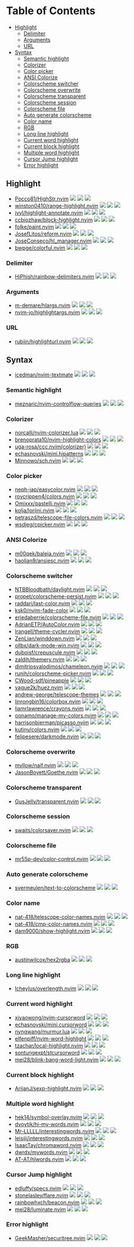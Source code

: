 # Table of Contents

<!-- toc -->

- [Highlight](#highlight)
  * [Delimiter](#delimiter)
  * [Arguments](#arguments)
  * [URL](#url)
- [Syntax](#syntax)
  * [Semantic highlight](#semantic-highlight)
  * [Colorizer](#colorizer)
  * [Color picker](#color-picker)
  * [ANSI Colorize](#ansi-colorize)
  * [Colorscheme switcher](#colorscheme-switcher)
  * [Colorscheme overwrite](#colorscheme-overwrite)
  * [Colorscheme transparent](#colorscheme-transparent)
  * [Colorscheme session](#colorscheme-session)
  * [Colorscheme file](#colorscheme-file)
  * [Auto generate colorscheme](#auto-generate-colorscheme)
  * [Color name](#color-name)
  * [RGB](#rgb)
  * [Long line highlight](#long-line-highlight)
  * [Current word highlight](#current-word-highlight)
  * [Current block highlight](#current-block-highlight)
  * [Multiple word highlight](#multiple-word-highlight)
  * [Cursor Jump highlight](#cursor-jump-highlight)
  * [Error highlight](#error-highlight)

<!-- tocstop -->

## Highlight

- [Pocco81/HighStr.nvim](https://github.com/Pocco81/HighStr.nvim) ![](https://img.shields.io/github/stars/Pocco81/HighStr.nvim) ![](https://img.shields.io/github/last-commit/Pocco81/HighStr.nvim) ![](https://img.shields.io/github/commit-activity/y/Pocco81/HighStr.nvim)
- [winston0410/range-highlight.nvim](https://github.com/winston0410/range-highlight.nvim) ![](https://img.shields.io/github/stars/winston0410/range-highlight.nvim) ![](https://img.shields.io/github/last-commit/winston0410/range-highlight.nvim) ![](https://img.shields.io/github/commit-activity/y/winston0410/range-highlight.nvim)
- [ivyl/highlight-annotate.nvim](https://github.com/ivyl/highlight-annotate.nvim) ![](https://img.shields.io/github/stars/ivyl/highlight-annotate.nvim) ![](https://img.shields.io/github/last-commit/ivyl/highlight-annotate.nvim) ![](https://img.shields.io/github/commit-activity/y/ivyl/highlight-annotate.nvim)
- [ccbiozhaw/block-highlight.nvim](https://github.com/ccbiozhaw/block-highlight.nvim) ![](https://img.shields.io/github/stars/ccbiozhaw/block-highlight.nvim) ![](https://img.shields.io/github/last-commit/ccbiozhaw/block-highlight.nvim) ![](https://img.shields.io/github/commit-activity/y/ccbiozhaw/block-highlight.nvim)
- [folke/paint.nvim](https://github.com/folke/paint.nvim) ![](https://img.shields.io/github/stars/folke/paint.nvim) ![](https://img.shields.io/github/last-commit/folke/paint.nvim) ![](https://img.shields.io/github/commit-activity/y/folke/paint.nvim)
- [JosefLitos/reform.nvim](https://github.com/JosefLitos/reform.nvim) ![](https://img.shields.io/github/stars/JosefLitos/reform.nvim) ![](https://img.shields.io/github/last-commit/JosefLitos/reform.nvim) ![](https://img.shields.io/github/commit-activity/y/JosefLitos/reform.nvim)
- [JoseConseco/hl_manager.nvim](https://github.com/JoseConseco/hl_manager.nvim) ![](https://img.shields.io/github/stars/JoseConseco/hl_manager.nvim) ![](https://img.shields.io/github/last-commit/JoseConseco/hl_manager.nvim) ![](https://img.shields.io/github/commit-activity/y/JoseConseco/hl_manager.nvim)
- [bwpge/colorful.nvim](https://github.com/bwpge/colorful.nvim) ![](https://img.shields.io/github/stars/bwpge/colorful.nvim) ![](https://img.shields.io/github/last-commit/bwpge/colorful.nvim) ![](https://img.shields.io/github/commit-activity/y/bwpge/colorful.nvim)

### Delimiter

- [HiPhish/rainbow-delimiters.nvim](https://github.com/HiPhish/rainbow-delimiters.nvim) ![](https://img.shields.io/github/stars/HiPhish/rainbow-delimiters.nvim) ![](https://img.shields.io/github/last-commit/HiPhish/rainbow-delimiters.nvim) ![](https://img.shields.io/github/commit-activity/y/HiPhish/rainbow-delimiters.nvim)

### Arguments

- [m-demare/hlargs.nvim](https://github.com/m-demare/hlargs.nvim) ![](https://img.shields.io/github/stars/m-demare/hlargs.nvim) ![](https://img.shields.io/github/last-commit/m-demare/hlargs.nvim) ![](https://img.shields.io/github/commit-activity/y/m-demare/hlargs.nvim)
- [nvim-jo/highlightargs.nvim](https://github.com/nvim-jo/highlightargs.nvim) ![](https://img.shields.io/github/stars/nvim-jo/highlightargs.nvim) ![](https://img.shields.io/github/last-commit/nvim-jo/highlightargs.nvim) ![](https://img.shields.io/github/commit-activity/y/nvim-jo/highlightargs.nvim)

### URL

- [rubiin/highlighturl.nvim](https://github.com/rubiin/highlighturl.nvim) ![](https://img.shields.io/github/stars/rubiin/highlighturl.nvim) ![](https://img.shields.io/github/last-commit/rubiin/highlighturl.nvim) ![](https://img.shields.io/github/commit-activity/y/rubiin/highlighturl.nvim)

## Syntax

- [icedman/nvim-textmate](https://github.com/icedman/nvim-textmate) ![](https://img.shields.io/github/stars/icedman/nvim-textmate) ![](https://img.shields.io/github/last-commit/icedman/nvim-textmate) ![](https://img.shields.io/github/commit-activity/y/icedman/nvim-textmate)

### Semantic highlight

- [meznaric/nvim-controlflow-queries](https://github.com/meznaric/nvim-controlflow-queries) ![](https://img.shields.io/github/stars/meznaric/nvim-controlflow-queries) ![](https://img.shields.io/github/last-commit/meznaric/nvim-controlflow-queries) ![](https://img.shields.io/github/commit-activity/y/meznaric/nvim-controlflow-queries)

### Colorizer

- [norcalli/nvim-colorizer.lua](https://github.com/norcalli/nvim-colorizer.lua) ![](https://img.shields.io/github/stars/norcalli/nvim-colorizer.lua) ![](https://img.shields.io/github/last-commit/norcalli/nvim-colorizer.lua) ![](https://img.shields.io/github/commit-activity/y/norcalli/nvim-colorizer.lua)
- [brenoprata10/nvim-highlight-colors](https://github.com/brenoprata10/nvim-highlight-colors) ![](https://img.shields.io/github/stars/brenoprata10/nvim-highlight-colors) ![](https://img.shields.io/github/last-commit/brenoprata10/nvim-highlight-colors) ![](https://img.shields.io/github/commit-activity/y/brenoprata10/nvim-highlight-colors)
- [uga-rosa/ccc.nvim(colorizer)](https://github.com/uga-rosa/ccc.nvim) ![](https://img.shields.io/github/stars/uga-rosa/ccc.nvim) ![](https://img.shields.io/github/last-commit/uga-rosa/ccc.nvim) ![](https://img.shields.io/github/commit-activity/y/uga-rosa/ccc.nvim)
- [echasnovski/mini.hipatterns](https://github.com/echasnovski/mini.hipatterns) ![](https://img.shields.io/github/stars/echasnovski/mini.hipatterns) ![](https://img.shields.io/github/last-commit/echasnovski/mini.hipatterns) ![](https://img.shields.io/github/commit-activity/y/echasnovski/mini.hipatterns)
- [Minnowo/sch.nvim](https://github.com/Minnowo/sch.nvim) ![](https://img.shields.io/github/stars/Minnowo/sch.nvim) ![](https://img.shields.io/github/last-commit/Minnowo/sch.nvim) ![](https://img.shields.io/github/commit-activity/y/Minnowo/sch.nvim)

### Color picker

- [neph-iap/easycolor.nvim](https://github.com/neph-iap/easycolor.nvim) ![](https://img.shields.io/github/stars/neph-iap/easycolor.nvim) ![](https://img.shields.io/github/last-commit/neph-iap/easycolor.nvim) ![](https://img.shields.io/github/commit-activity/y/neph-iap/easycolor.nvim)
- [roycrippen4/colors.nvim](https://github.com/roycrippen4/colors.nvim) ![](https://img.shields.io/github/stars/roycrippen4/colors.nvim) ![](https://img.shields.io/github/last-commit/roycrippen4/colors.nvim) ![](https://img.shields.io/github/commit-activity/y/roycrippen4/colors.nvim)
- [Omixxx/pastelli.nvim](https://github.com/Omixxx/pastelli.nvim) ![](https://img.shields.io/github/stars/Omixxx/pastelli.nvim) ![](https://img.shields.io/github/last-commit/Omixxx/pastelli.nvim) ![](https://img.shields.io/github/commit-activity/y/Omixxx/pastelli.nvim)
- [kolja/loriini.nvim](https://github.com/kolja/loriini.nvim) ![](https://img.shields.io/github/stars/kolja/loriini.nvim) ![](https://img.shields.io/github/last-commit/kolja/loriini.nvim) ![](https://img.shields.io/github/commit-activity/y/kolja/loriini.nvim)
- [petraszd/telescope-file-colors.nvim](https://github.com/petraszd/telescope-file-colors.nvim) ![](https://img.shields.io/github/stars/petraszd/telescope-file-colors.nvim) ![](https://img.shields.io/github/last-commit/petraszd/telescope-file-colors.nvim) ![](https://img.shields.io/github/commit-activity/y/petraszd/telescope-file-colors.nvim)
- [wsdjeg/cpicker.nvim](https://github.com/wsdjeg/cpicker.nvim) ![](https://img.shields.io/github/stars/wsdjeg/cpicker.nvim) ![](https://img.shields.io/github/last-commit/wsdjeg/cpicker.nvim) ![](https://img.shields.io/github/commit-activity/y/wsdjeg/cpicker.nvim)

### ANSI Colorize

- [m00qek/baleia.nvim](https://github.com/m00qek/baleia.nvim) ![](https://img.shields.io/github/stars/m00qek/baleia.nvim) ![](https://img.shields.io/github/last-commit/m00qek/baleia.nvim) ![](https://img.shields.io/github/commit-activity/y/m00qek/baleia.nvim)
- [haolian9/ansiesc.nvim](https://github.com/haolian9/ansiesc.nvim) ![](https://img.shields.io/github/stars/haolian9/ansiesc.nvim) ![](https://img.shields.io/github/last-commit/haolian9/ansiesc.nvim) ![](https://img.shields.io/github/commit-activity/y/haolian9/ansiesc.nvim)

### Colorscheme switcher

- [NTBBloodbath/daylight.nvim](https://github.com/NTBBloodbath/daylight.nvim) ![](https://img.shields.io/github/stars/NTBBloodbath/daylight.nvim) ![](https://img.shields.io/github/last-commit/NTBBloodbath/daylight.nvim) ![](https://img.shields.io/github/commit-activity/y/NTBBloodbath/daylight.nvim)
- [propet/colorscheme-persist.nvim](https://github.com/propet/colorscheme-persist.nvim) ![](https://img.shields.io/github/stars/propet/colorscheme-persist.nvim) ![](https://img.shields.io/github/last-commit/propet/colorscheme-persist.nvim) ![](https://img.shields.io/github/commit-activity/y/propet/colorscheme-persist.nvim)
- [raddari/last-color.nvim](https://github.com/raddari/last-color.nvim) ![](https://img.shields.io/github/stars/raddari/last-color.nvim) ![](https://img.shields.io/github/last-commit/raddari/last-color.nvim) ![](https://img.shields.io/github/commit-activity/y/raddari/last-color.nvim)
- [ksk0/nvim-fade-color](https://github.com/ksk0/nvim-fade-color) ![](https://img.shields.io/github/stars/ksk0/nvim-fade-color) ![](https://img.shields.io/github/last-commit/ksk0/nvim-fade-color) ![](https://img.shields.io/github/commit-activity/y/ksk0/nvim-fade-color)
- [eriedaberrie/colorscheme-file.nvim](https://github.com/eriedaberrie/colorscheme-file.nvim) ![](https://img.shields.io/github/stars/eriedaberrie/colorscheme-file.nvim) ![](https://img.shields.io/github/last-commit/eriedaberrie/colorscheme-file.nvim) ![](https://img.shields.io/github/commit-activity/y/eriedaberrie/colorscheme-file.nvim)
- [AdrianETP/AutoColor.nvim](https://github.com/AdrianETP/AutoColor.nvim) ![](https://img.shields.io/github/stars/AdrianETP/AutoColor.nvim) ![](https://img.shields.io/github/last-commit/AdrianETP/AutoColor.nvim) ![](https://img.shields.io/github/commit-activity/y/AdrianETP/AutoColor.nvim)
- [lrangell/theme-cycler.nvim](https://github.com/lrangell/theme-cycler.nvim) ![](https://img.shields.io/github/stars/lrangell/theme-cycler.nvim) ![](https://img.shields.io/github/last-commit/lrangell/theme-cycler.nvim) ![](https://img.shields.io/github/commit-activity/y/lrangell/theme-cycler.nvim)
- [ZenLian/winddown.nvim](https://github.com/ZenLian/winddown.nvim) ![](https://img.shields.io/github/stars/ZenLian/winddown.nvim) ![](https://img.shields.io/github/last-commit/ZenLian/winddown.nvim) ![](https://img.shields.io/github/commit-activity/y/ZenLian/winddown.nvim)
- [ollbx/dark-mode-win.nvim](https://github.com/ollbx/dark-mode-win.nvim) ![](https://img.shields.io/github/stars/ollbx/dark-mode-win.nvim) ![](https://img.shields.io/github/last-commit/ollbx/dark-mode-win.nvim) ![](https://img.shields.io/github/commit-activity/y/ollbx/dark-mode-win.nvim)
- [duboisf/crepuscule.nvim](https://github.com/duboisf/crepuscule.nvim) ![](https://img.shields.io/github/stars/duboisf/crepuscule.nvim) ![](https://img.shields.io/github/last-commit/duboisf/crepuscule.nvim) ![](https://img.shields.io/github/commit-activity/y/duboisf/crepuscule.nvim)
- [zaldih/themery.nvim](https://github.com/zaldih/themery.nvim) ![](https://img.shields.io/github/stars/zaldih/themery.nvim) ![](https://img.shields.io/github/last-commit/zaldih/themery.nvim) ![](https://img.shields.io/github/commit-activity/y/zaldih/themery.nvim)
- [dimitriosvalodimos/chameleon.nvim](https://github.com/dimitriosvalodimos/chameleon.nvim) ![](https://img.shields.io/github/stars/dimitriosvalodimos/chameleon.nvim) ![](https://img.shields.io/github/last-commit/dimitriosvalodimos/chameleon.nvim) ![](https://img.shields.io/github/commit-activity/y/dimitriosvalodimos/chameleon.nvim)
- [runih/colorscheme-picker.nvim](https://github.com/runih/colorscheme-picker.nvim) ![](https://img.shields.io/github/stars/runih/colorscheme-picker.nvim) ![](https://img.shields.io/github/last-commit/runih/colorscheme-picker.nvim) ![](https://img.shields.io/github/commit-activity/y/runih/colorscheme-picker.nvim)
- [CWood-sdf/pineapple](https://github.com/CWood-sdf/pineapple) ![](https://img.shields.io/github/stars/CWood-sdf/pineapple) ![](https://img.shields.io/github/last-commit/CWood-sdf/pineapple) ![](https://img.shields.io/github/commit-activity/y/CWood-sdf/pineapple)
- [vague2k/huez.nvim](https://github.com/vague2k/huez.nvim) ![](https://img.shields.io/github/stars/vague2k/huez.nvim) ![](https://img.shields.io/github/last-commit/vague2k/huez.nvim) ![](https://img.shields.io/github/commit-activity/y/vague2k/huez.nvim)
- [andrew-george/telescope-themes](https://github.com/andrew-george/telescope-themes) ![](https://img.shields.io/github/stars/andrew-george/telescope-themes) ![](https://img.shields.io/github/last-commit/andrew-george/telescope-themes) ![](https://img.shields.io/github/commit-activity/y/andrew-george/telescope-themes)
- [linrongbin16/colorbox.nvim](https://github.com/linrongbin16/colorbox.nvim) ![](https://img.shields.io/github/stars/linrongbin16/colorbox.nvim) ![](https://img.shields.io/github/last-commit/linrongbin16/colorbox.nvim) ![](https://img.shields.io/github/commit-activity/y/linrongbin16/colorbox.nvim)
- [liamrlawrence/crayons.nvim](https://github.com/liamrlawrence/crayons.nvim) ![](https://img.shields.io/github/stars/liamrlawrence/crayons.nvim) ![](https://img.shields.io/github/last-commit/liamrlawrence/crayons.nvim) ![](https://img.shields.io/github/commit-activity/y/liamrlawrence/crayons.nvim)
- [oonamo/manage-my-colors.nvim](https://github.com/oonamo/manage-my-colors.nvim) ![](https://img.shields.io/github/stars/oonamo/manage-my-colors.nvim) ![](https://img.shields.io/github/last-commit/oonamo/manage-my-colors.nvim) ![](https://img.shields.io/github/commit-activity/y/oonamo/manage-my-colors.nvim)
- [harrisonbierman/picasso.nvim](https://github.com/harrisonbierman/picasso.nvim) ![](https://img.shields.io/github/stars/harrisonbierman/picasso.nvim) ![](https://img.shields.io/github/last-commit/harrisonbierman/picasso.nvim) ![](https://img.shields.io/github/commit-activity/y/harrisonbierman/picasso.nvim)
- [kutiny/colors.nvim](https://github.com/kutiny/colors.nvim) ![](https://img.shields.io/github/stars/kutiny/colors.nvim) ![](https://img.shields.io/github/last-commit/kutiny/colors.nvim) ![](https://img.shields.io/github/commit-activity/y/kutiny/colors.nvim)
- [felipesere/darkmode.nvim](https://github.com/felipesere/darkmode.nvim) ![](https://img.shields.io/github/stars/felipesere/darkmode.nvim) ![](https://img.shields.io/github/last-commit/felipesere/darkmode.nvim) ![](https://img.shields.io/github/commit-activity/y/felipesere/darkmode.nvim)

### Colorscheme overwrite

- [mvllow/naif.nvim](https://github.com/mvllow/naif.nvim) ![](https://img.shields.io/github/stars/mvllow/naif.nvim) ![](https://img.shields.io/github/last-commit/mvllow/naif.nvim) ![](https://img.shields.io/github/commit-activity/y/mvllow/naif.nvim)
- [JasonBoyett/Goethe.nvim](https://github.com/JasonBoyett/Goethe.nvim) ![](https://img.shields.io/github/stars/JasonBoyett/Goethe.nvim) ![](https://img.shields.io/github/last-commit/JasonBoyett/Goethe.nvim) ![](https://img.shields.io/github/commit-activity/y/JasonBoyett/Goethe.nvim)

### Colorscheme transparent

- [GusJelly/transparent.nvim](https://github.com/GusJelly/transparent.nvim) ![](https://img.shields.io/github/stars/GusJelly/transparent.nvim) ![](https://img.shields.io/github/last-commit/GusJelly/transparent.nvim) ![](https://img.shields.io/github/commit-activity/y/GusJelly/transparent.nvim)

### Colorscheme session

- [swaits/colorsaver.nvim](https://github.com/swaits/colorsaver.nvim) ![](https://img.shields.io/github/stars/swaits/colorsaver.nvim) ![](https://img.shields.io/github/last-commit/swaits/colorsaver.nvim) ![](https://img.shields.io/github/commit-activity/y/swaits/colorsaver.nvim)

### Colorscheme file

- [mr55p-dev/color-control.nvim](https://github.com/mr55p-dev/color-control.nvim) ![](https://img.shields.io/github/stars/mr55p-dev/color-control.nvim) ![](https://img.shields.io/github/last-commit/mr55p-dev/color-control.nvim) ![](https://img.shields.io/github/commit-activity/y/mr55p-dev/color-control.nvim)

### Auto generate colorscheme

- [svermeulen/text-to-colorscheme](https://github.com/svermeulen/text-to-colorscheme) ![](https://img.shields.io/github/stars/svermeulen/text-to-colorscheme) ![](https://img.shields.io/github/last-commit/svermeulen/text-to-colorscheme) ![](https://img.shields.io/github/commit-activity/y/svermeulen/text-to-colorscheme)

### Color name

- [nat-418/telescope-color-names.nvim](https://github.com/nat-418/telescope-color-names.nvim) ![](https://img.shields.io/github/stars/nat-418/telescope-color-names.nvim) ![](https://img.shields.io/github/last-commit/nat-418/telescope-color-names.nvim) ![](https://img.shields.io/github/commit-activity/y/nat-418/telescope-color-names.nvim)
- [nat-418/cmp-color-names.nvim](https://github.com/nat-418/cmp-color-names.nvim) ![](https://img.shields.io/github/stars/nat-418/cmp-color-names.nvim) ![](https://img.shields.io/github/last-commit/nat-418/cmp-color-names.nvim) ![](https://img.shields.io/github/commit-activity/y/nat-418/cmp-color-names.nvim)
- [dam9000/show-highlight.nvim](https://github.com/dam9000/show-highlight.nvim) ![](https://img.shields.io/github/stars/dam9000/show-highlight.nvim) ![](https://img.shields.io/github/last-commit/dam9000/show-highlight.nvim) ![](https://img.shields.io/github/commit-activity/y/dam9000/show-highlight.nvim)

### RGB

- [austinwilcox/hex2rgba](https://github.com/austinwilcox/hex2rgba) ![](https://img.shields.io/github/stars/austinwilcox/hex2rgba) ![](https://img.shields.io/github/last-commit/austinwilcox/hex2rgba) ![](https://img.shields.io/github/commit-activity/y/austinwilcox/hex2rgba)

### Long line highlight

- [lcheylus/overlength.nvim](https://github.com/lcheylus/overlength.nvim) ![](https://img.shields.io/github/stars/lcheylus/overlength.nvim) ![](https://img.shields.io/github/last-commit/lcheylus/overlength.nvim) ![](https://img.shields.io/github/commit-activity/y/lcheylus/overlength.nvim)

### Current word highlight

- [xiyaowong/nvim-cursorword](https://github.com/xiyaowong/nvim-cursorword) ![](https://img.shields.io/github/stars/xiyaowong/nvim-cursorword) ![](https://img.shields.io/github/last-commit/xiyaowong/nvim-cursorword) ![](https://img.shields.io/github/commit-activity/y/xiyaowong/nvim-cursorword)
- [echasnovski/mini.cursorword](https://github.com/echasnovski/mini.cursorword) ![](https://img.shields.io/github/stars/echasnovski/mini.cursorword) ![](https://img.shields.io/github/last-commit/echasnovski/mini.cursorword) ![](https://img.shields.io/github/commit-activity/y/echasnovski/mini.cursorword)
- [nyngwang/murmur.lua](https://github.com/nyngwang/murmur.lua) ![](https://img.shields.io/github/stars/nyngwang/murmur.lua) ![](https://img.shields.io/github/last-commit/nyngwang/murmur.lua) ![](https://img.shields.io/github/commit-activity/y/nyngwang/murmur.lua)
- [elfenpiff/nvim-word-highlight](https://github.com/elfenpiff/nvim-word-highlight) ![](https://img.shields.io/github/stars/elfenpiff/nvim-word-highlight) ![](https://img.shields.io/github/last-commit/elfenpiff/nvim-word-highlight) ![](https://img.shields.io/github/commit-activity/y/elfenpiff/nvim-word-highlight)
- [tzachar/local-highlight.nvim](https://github.com/tzachar/local-highlight.nvim) ![](https://img.shields.io/github/stars/tzachar/local-highlight.nvim) ![](https://img.shields.io/dvoytik/hi-my-words.nvimgithub/last-commit/tzachar/local-highlight.nvim) ![](https://img.shields.io/github/commit-activity/y/tzachar/local-highlight.nvim)
- [sontungexpt/stcursorword](https://github.com/sontungexpt/stcursorword) ![](https://img.shields.io/github/stars/sontungexpt/stcursorword) ![](https://img.shields.io/github/last-commit/sontungexpt/stcursorword) ![](https://img.shields.io/github/commit-activity/y/sontungexpt/stcursorword)
- [mei28/blink-bang-word-light.nvim](https://github.com/mei28/blink-bang-word-light.nvim) ![](https://img.shields.io/github/stars/mei28/blink-bang-word-light.nvim) ![](https://img.shields.io/github/last-commit/mei28/blink-bang-word-light.nvim) ![](https://img.shields.io/github/commit-activity/y/mei28/blink-bang-word-light.nvim)

### Current block highlight

- [ArijanJ/sexp-highlight.nvim](https://github.com/ArijanJ/sexp-highlight.nvim) ![](https://img.shields.io/github/stars/ArijanJ/sexp-highlight.nvim) ![](https://img.shields.io/github/last-commit/ArijanJ/sexp-highlight.nvim) ![](https://img.shields.io/github/commit-activity/y/ArijanJ/sexp-highlight.nvim)

### Multiple word highlight

- [hek14/symbol-overlay.nvim](https://github.com/hek14/symbol-overlay.nvim) ![](https://img.shields.io/github/stars/hek14/symbol-overlay.nvim) ![](https://img.shields.io/github/last-commit/hek14/symbol-overlay.nvim) ![](https://img.shields.io/github/commit-activity/y/hek14/symbol-overlay.nvim)
- [dvoytik/hi-my-words.nvim](https://github.com/dvoytik/hi-my-words.nvim) ![](https://img.shields.io/github/stars/dvoytik/hi-my-words.nvim) ![](https://img.shields.io/github/last-commit/dvoytik/hi-my-words.nvim) ![](https://img.shields.io/github/commit-activity/y/dvoytik/hi-my-words.nvim)
- [Mr-LLLLL/interestingwords.nvim](https://github.com/Mr-LLLLL/interestingwords.nvim) ![](https://img.shields.io/github/stars/Mr-LLLLL/interestingwords.nvim) ![](https://img.shields.io/github/last-commit/Mr-LLLLL/interestingwords.nvim) ![](https://img.shields.io/github/commit-activity/y/Mr-LLLLL/interestingwords.nvim)
- [leisiji/interestingwords.nvim](https://github.com/leisiji/interestingwords.nvim) ![](https://img.shields.io/github/stars/leisiji/interestingwords.nvim) ![](https://img.shields.io/github/last-commit/leisiji/interestingwords.nvim) ![](https://img.shields.io/github/commit-activity/y/leisiji/interestingwords.nvim)
- [IsaacTay/chromaword.nvim](https://github.com/IsaacTay/chromaword.nvim) ![](https://img.shields.io/github/stars/IsaacTay/chromaword.nvim) ![](https://img.shields.io/github/last-commit/IsaacTay/chromaword.nvim) ![](https://img.shields.io/github/commit-activity/y/IsaacTay/chromaword.nvim)
- [dwrdx/mywords.nvim](https://github.com/dwrdx/mywords.nvim) ![](https://img.shields.io/github/stars/dwrdx/mywords.nvim) ![](https://img.shields.io/github/last-commit/dwrdx/mywords.nvim) ![](https://img.shields.io/github/commit-activity/y/dwrdx/mywords.nvim)
- [AT-AT/hlwords.nvim](https://github.com/AT-AT/hlwords.nvim) ![](https://img.shields.io/github/stars/AT-AT/hlwords.nvim) ![](https://img.shields.io/github/last-commit/AT-AT/hlwords.nvim) ![](https://img.shields.io/github/commit-activity/y/AT-AT/hlwords.nvim)

### Cursor Jump highlight

- [edluffy/specs.nvim](https://github.com/edluffy/specs.nvim) ![](https://img.shields.io/github/stars/edluffy/specs.nvim) ![](https://img.shields.io/github/last-commit/edluffy/specs.nvim) ![](https://img.shields.io/github/commit-activity/y/edluffy/specs.nvim)
- [stonelasley/flare.nvim](https://github.com/stonelasley/flare.nvim) ![](https://img.shields.io/github/stars/stonelasley/flare.nvim) ![](https://img.shields.io/github/last-commit/stonelasley/flare.nvim) ![](https://img.shields.io/github/commit-activity/y/stonelasley/flare.nvim)
- [rainbowhxch/beacon.nvim](https://github.com/rainbowhxch/beacon.nvim) ![](https://img.shields.io/github/stars/rainbowhxch/beacon.nvim) ![](https://img.shields.io/github/last-commit/rainbowhxch/beacon.nvim) ![](https://img.shields.io/github/commit-activity/y/rainbowhxch/beacon.nvim)
- [mei28/luminate.nvim](https://github.com/mei28/luminate.nvim) ![](https://img.shields.io/github/stars/mei28/luminate.nvim) ![](https://img.shields.io/github/last-commit/mei28/luminate.nvim) ![](https://img.shields.io/github/commit-activity/y/mei28/luminate.nvim)

### Error highlight

- [GeekMasher/securitree.nvim](https://github.com/GeekMasher/securitree.nvim) ![](https://img.shields.io/github/stars/GeekMasher/securitree.nvim) ![](https://img.shields.io/github/last-commit/GeekMasher/securitree.nvim) ![](https://img.shields.io/github/commit-activity/y/GeekMasher/securitree.nvim)
